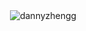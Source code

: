 <p>&nbsp;<img align="center" src="https://github-readme-stats.vercel.app/api?username=dannyzhengg&show_icons=true&locale=en" alt="dannyzhengg" /></p>
